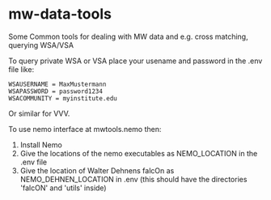 # mw-data-tools

Some Common tools for dealing with MW data and e.g. cross matching, querying WSA/VSA

To query private WSA or VSA place your usename and password in the .env file like:

    WSAUSERNAME = MaxMustermann
    WSAPASSWORD = password1234
    WSACOMMUNITY = myinstitute.edu

Or similar for VVV.

To use nemo interface at mwtools.nemo then:
1. Install Nemo
2. Give the locations of the nemo executables as NEMO_LOCATION in the .env file
3. Give the location of Walter Dehnens falcOn as NEMO_DEHNEN_LOCATION in .env
(this should have the directories 'falcON' and 'utils' inside)
